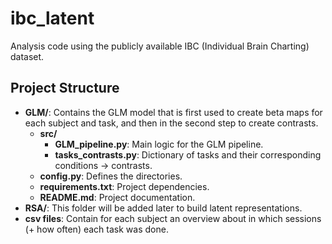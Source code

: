 # ibc_latent
Analysis code using the publicly available IBC (Individual Brain Charting) dataset.

## Project Structure

- **GLM/**: Contains the GLM model that is first used to create beta maps for each subject and task, and then in the second step to create contrasts.
  - **src/**
    - **GLM_pipeline.py**: Main logic for the GLM pipeline.
    - **tasks_contrasts.py**: Dictionary of tasks and their corresponding conditions -> contrasts.
  - **config.py**: Defines the directories.
  - **requirements.txt**: Project dependencies.
  - **README.md**: Project documentation.
- **RSA/**: This folder will be added later to build latent representations.
- **csv files**: Contain for each subject an overview about in which sessions (+ how often) each task was done.
